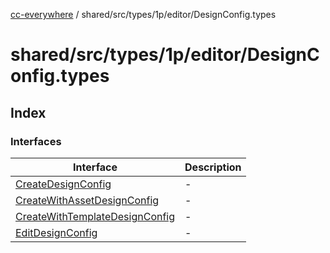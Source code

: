 [cc-everywhere](../../../../../../index.md) / shared/src/types/1p/editor/DesignConfig.types

# shared/src/types/1p/editor/DesignConfig.types

## Index

### Interfaces

| Interface | Description |
| ------ | ------ |
| [CreateDesignConfig](interfaces/CreateDesignConfig.md) | - |
| [CreateWithAssetDesignConfig](interfaces/CreateWithAssetDesignConfig.md) | - |
| [CreateWithTemplateDesignConfig](interfaces/CreateWithTemplateDesignConfig.md) | - |
| [EditDesignConfig](interfaces/EditDesignConfig.md) | - |
